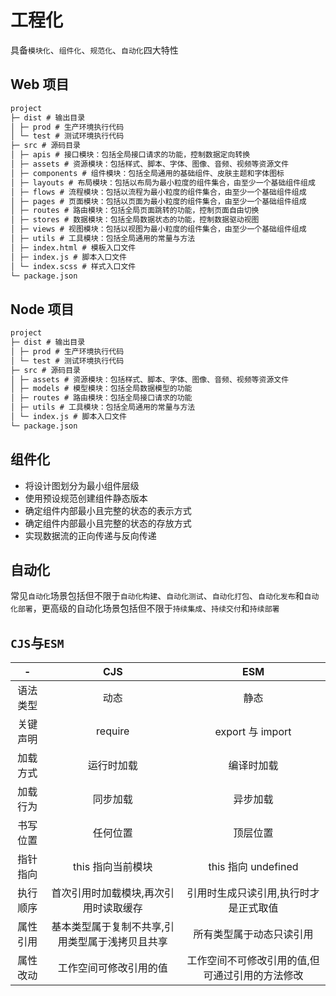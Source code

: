 # 工程化

具备`模块化`、`组件化`、`规范化`、`自动化`四大特性

## Web 项目

```md
project
├─ dist # 输出目录
│ ├─ prod # 生产环境执行代码
│ └─ test # 测试环境执行代码
├─ src # 源码目录
│ ├─ apis # 接口模块：包括全局接口请求的功能，控制数据定向转换
│ ├─ assets # 资源模块：包括样式、脚本、字体、图像、音频、视频等资源文件
│ ├─ components # 组件模块：包括全局通用的基础组件、皮肤主题和字体图标
│ ├─ layouts # 布局模块：包括以布局为最小粒度的组件集合，由至少一个基础组件组成
│ ├─ flows # 流程模块：包括以流程为最小粒度的组件集合，由至少一个基础组件组成
│ ├─ pages # 页面模块：包括以页面为最小粒度的组件集合，由至少一个基础组件组成
│ ├─ routes # 路由模块：包括全局页面跳转的功能，控制页面自由切换
│ ├─ stores # 数据模块：包括全局数据状态的功能，控制数据驱动视图
│ ├─ views # 视图模块：包括以视图为最小粒度的组件集合，由至少一个基础组件组成
│ ├─ utils # 工具模块：包括全局通用的常量与方法
│ ├─ index.html # 模板入口文件
│ ├─ index.js # 脚本入口文件
│ └─ index.scss # 样式入口文件
└─ package.json
```

## Node 项目

```md
project
├─ dist # 输出目录
│ ├─ prod # 生产环境执行代码
│ └─ test # 测试环境执行代码
├─ src # 源码目录
│ ├─ assets # 资源模块：包括样式、脚本、字体、图像、音频、视频等资源文件
│ ├─ models # 模型模块：包括全局数据模型的功能
│ ├─ routes # 路由模块：包括全局接口请求的功能
│ ├─ utils # 工具模块：包括全局通用的常量与方法
│ └─ index.js # 脚本入口文件
└─ package.json
```

## 组件化

- 将设计图划分为最小组件层级
- 使用预设规范创建组件静态版本
- 确定组件内部最小且完整的状态的表示方式
- 确定组件内部最小且完整的状态的存放方式
- 实现数据流的正向传递与反向传递

## 自动化

常见`自动化`场景包括但不限于`自动化构建`、`自动化测试`、`自动化打包`、`自动化发布`和`自动化部署`，更高级的自动化场景包括但不限于`持续集成`、`持续交付`和`持续部署`

## `CJS`与`ESM`

|    -     |                       CJS                       |                       ESM                       |
| :------: | :---------------------------------------------: | :---------------------------------------------: |
| 语法类型 |                      动态                       |                      静态                       |
| 关键声明 |                     require                     |                export 与 import                 |
| 加载方式 |                   运行时加载                    |                   编译时加载                    |
| 加载行为 |                    同步加载                     |                    异步加载                     |
| 书写位置 |                    任何位置                     |                    顶层位置                     |
| 指针指向 |                this 指向当前模块                |               this 指向 undefined               |
| 执行顺序 |      首次引用时加载模块,再次引用时读取缓存      |      引用时生成只读引用,执行时才是正式取值      |
| 属性引用 | 基本类型属于复制不共享,引用类型属于浅拷贝且共享 |            所有类型属于动态只读引用             |
| 属性改动 |             工作空间可修改引用的值              | 工作空间不可修改引用的值,但可通过引用的方法修改 |
